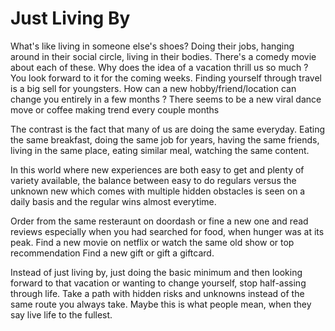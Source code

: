 # Just Living By

What's like living in someone else's shoes? Doing their jobs, hanging around in their social circle, living in their bodies. 
There's a comedy movie about each of these.
Why does the idea of a vacation thrill us so much ? You look forward to it for the coming weeks. Finding yourself through travel is a big sell for youngsters.
How can a new hobby/friend/location can change you entirely in a few months ? There seems to be a new viral dance move or coffee making trend every couple months

The contrast is the fact that many of us are doing the same everyday. Eating the same breakfast, doing the same job for years, having the same
friends, living in the same place, eating similar meal, watching the same content. 

In this world where new experiences are both easy to get and plenty of variety available, the balance between easy to do regulars versus the unknown new which comes with multiple hidden obstacles is seen on a daily basis and the regular wins almost everytime. 

Order from the same resteraunt on doordash or fine a new one and read reviews especially when you had searched for food, when hunger was at its peak. 
Find a new movie on netflix or watch the same old show or top recommendation
Find a new gift or gift a giftcard.

Instead of just living by, just doing the basic minimum and then looking forward to that vacation or wanting to change yourself, stop half-assing through life. 
Take a path with hidden risks and unknowns instead of the same route you always take. Maybe this is what people mean, when they say live life to the fullest. 
